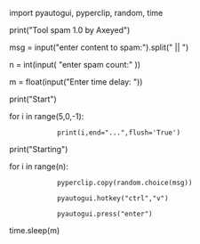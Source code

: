 import pyautogui, pyperclip, random, time

print("Tool spam 1.0 by Axeyed")

msg = input("enter content to spam:").split(" || ")

n = int(input( "enter spam count:" ))

m = float(input("Enter time delay:  "))

 

print("Start")

for i in range(5,0,-1):

                print(i,end="...",flush='True')

print("Starting")

 

for i in range(n):

                pyperclip.copy(random.choice(msg))

                pyautogui.hotkey("ctrl","v")

                pyautogui.press("enter")

time.sleep(m)
